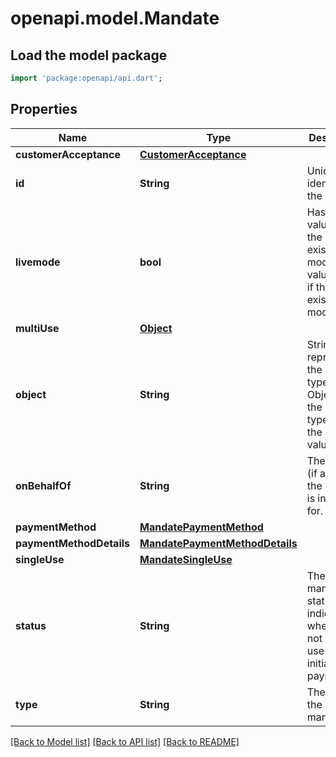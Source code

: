 # openapi.model.Mandate

## Load the model package
```dart
import 'package:openapi/api.dart';
```

## Properties
Name | Type | Description | Notes
------------ | ------------- | ------------- | -------------
**customerAcceptance** | [**CustomerAcceptance**](CustomerAcceptance.md) |  | 
**id** | **String** | Unique identifier for the object. | 
**livemode** | **bool** | Has the value `true` if the object exists in live mode or the value `false` if the object exists in test mode. | 
**multiUse** | [**Object**](.md) |  | [optional] 
**object** | **String** | String representing the object's type. Objects of the same type share the same value. | 
**onBehalfOf** | **String** | The account (if any) that the mandate is intended for. | [optional] 
**paymentMethod** | [**MandatePaymentMethod**](MandatePaymentMethod.md) |  | 
**paymentMethodDetails** | [**MandatePaymentMethodDetails**](MandatePaymentMethodDetails.md) |  | 
**singleUse** | [**MandateSingleUse**](MandateSingleUse.md) |  | [optional] 
**status** | **String** | The mandate status indicates whether or not you can use it to initiate a payment. | 
**type** | **String** | The type of the mandate. | 

[[Back to Model list]](../README.md#documentation-for-models) [[Back to API list]](../README.md#documentation-for-api-endpoints) [[Back to README]](../README.md)


